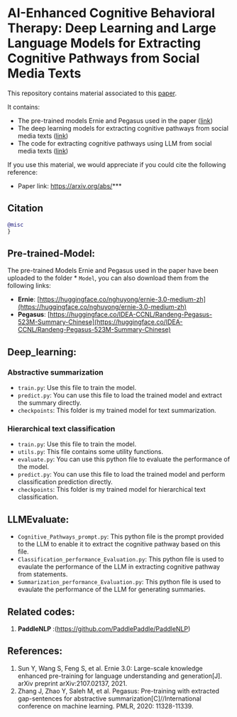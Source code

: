 # AI-Enhanced Cognitive Behavioral Therapy: Deep Learning and Large Language Models for Extracting Cognitive Pathways from Social Media Texts


This repository contains material associated to this [paper](#Citation).

It contains:
- The pre-trained models Ernie and Pegasus used in the paper ([link](#Pre-trained-models))
- The deep learning models for extracting cognitive pathways from social media texts ([link](#Deep_learning))
- The code for extracting cognitive pathways using LLM from social media texts ([link](#LLMEvaluate))


If you use this material, we would appreciate if you could cite the following reference:
* Paper link: https://arxiv.org/abs/***
## Citation
```bibtex
@misc
}
```

## Pre-trained-Model:
The pre-trained Models Ernie and Pegasus used in the paper have been uploaded to the folder * `Model`, you can also download them from the following links:
  * **Ernie**: [https://huggingface.co/nghuyong/ernie-3.0-medium-zh](https://huggingface.co/nghuyong/ernie-3.0-medium-zh)
  * **Pegasus**: [https://huggingface.co/IDEA-CCNL/Randeng-Pegasus-523M-Summary-Chinese](https://huggingface.co/IDEA-CCNL/Randeng-Pegasus-523M-Summary-Chinese)

## Deep_learning:
### Abstractive summarization
* `train.py`: Use this file to train the model.
* `predict.py`: You can use this file to load the trained model and extract the summary directly.
* `checkpoints`: This folder is my trained model for text summarization.

### Hierarchical text classification
* `train.py`: Use this file to train the model.
* `utils.py`: This file contains some utility functions.
* `evaluate.py`: You can use this python file to evaluate the performance of the model.
* `predict.py`: You can use this file to load the trained model and perform classification prediction directly.
* `checkpoints`: This folder is my trained model for hierarchical text classification.


## LLMEvaluate:
* `Cognitive_Pathways_prompt.py`: This python file is the prompt provided to the LLM to enable it to extract the cognitive pathway based on this file.
* `Classification_performance_Evaluation.py`: This python file is used to evaulate the performance of the LLM in extracting cognitive pathway from statements.
* `Summarization_performance_Evaluation.py`: This python file is used to evaulate the performance of the LLM for generating summaries.


## Related codes:
1. **PaddleNLP** :(https://github.com/PaddlePaddle/PaddleNLP)

## References:
1. Sun Y, Wang S, Feng S, et al. Ernie 3.0: Large-scale knowledge enhanced pre-training for language understanding and generation[J]. arXiv preprint arXiv:2107.02137, 2021.
2. Zhang J, Zhao Y, Saleh M, et al. Pegasus: Pre-training with extracted gap-sentences for abstractive summarization[C]//International conference on machine learning. PMLR, 2020: 11328-11339.
